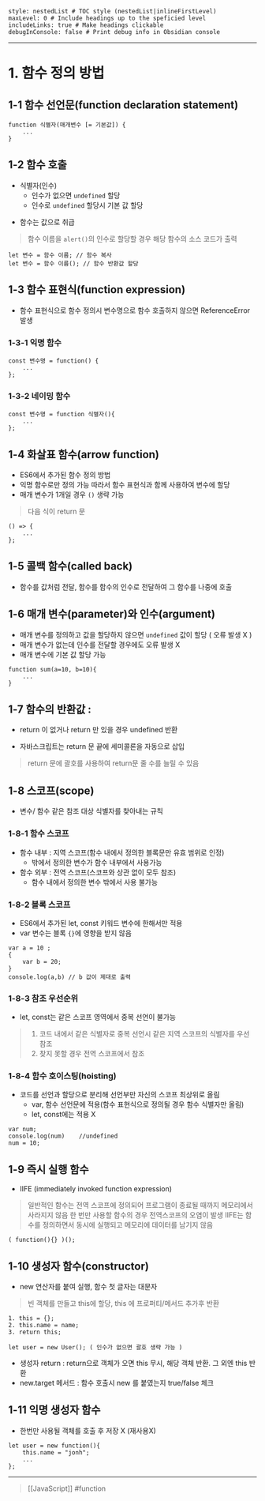 ```table-of-contents
style: nestedList # TOC style (nestedList|inlineFirstLevel)
maxLevel: 0 # Include headings up to the speficied level
includeLinks: true # Make headings clickable
debugInConsole: false # Print debug info in Obsidian console
```
---

# 1. 함수 정의 방법

## 1-1 함수 선언문(function declaration statement)

```
function 식별자(매개변수 [= 기본값]) {
	...
}
```

## 1-2 함수 호출

- 식별자(인수)
	* 인수가 없으면 `undefined` 할당
	* 인수로 `undefined` 할당시 기본 값 할당

* 함수는 값으로 취급
>함수 이름을 `alert()`의 인수로 할당할 경우 해당 함수의 소스 코드가 출력
```
let 변수 = 함수 이름; // 함수 복사
let 변수 = 함수 이름(); // 함수 반환값 할당
```

## 1-3 함수 표현식(function expression)

* 함수 표현식으로 함수 정의시 변수명으로 함수 호출하지 않으면 ReferenceError 발생

### 1-3-1 익명 함수
	
```
const 변수명 = function() {
	...
};
```

### 1-3-2 네이밍 함수

```
const 변수명 = function 식별자(){
	...
};
```


## 1-4 화살표 함수(arrow function) 

* ES6에서 추가된 함수 정의 방법
* 익명 함수로만 정의 가능 따라서 함수 표현식과 함께 사용하여 변수에 할당
* 매개 변수가 1개일 경우 `()` 생략 가능
>다음 식이 return 문
```
() => {
	...
};
```

## 1-5 콜백 함수(called back)

- 함수를 값처럼 전달, 함수를 함수의 인수로 전달하여 그 함수를 나중에 호출

## 1-6 매개 변수(parameter)와 인수(argument)

- 매개 변수를 정의하고 값을 할당하지 않으면 `undefined` 값이 할당 ( 오류 발생 X )
- 매개 변수가 없는데 인수를 전달할 경우에도 오류 발생 X
- 매개 변수에 기본 값 할당 가능
```
function sum(a=10, b=10){
	...
}
```

## 1-7 함수의 반환값 : 

- return 이 없거나 return 만 있을 경우 undefined 반환
* 자바스크립트는 return 문 끝에 세미콜론을 자동으로 삽입
> return 문에 괄호를 사용하여 return문 줄 수를 늘릴 수 있음 

## 1-8 스코프(scope) 

- 변수/ 함수 같은 참조 대상 식별자를 찾아내는 규칙

### 1-8-1 함수 스코프 

-  함수 내부 : 지역 스코프(함수 내에서 정의한 블록문만 유효 범위로 인정)
	- 밖에서 정의한 변수가 함수 내부에서 사용가능
- 함수 외부 : 전역 스코프(스코프와 상관 없이 모두 참조)
	- 함수 내에서 정의한 변수 밖에서 사용 불가능	

### 1-8-2 블록 스코프 

- ES6에서 추가된 let, const 키워드 변수에 한해서만 적용
- var 변수는 블록 `{}`에 영향을 받지 않음

```
var a = 10 ;
{
	var b = 20;
}
console.log(a,b) // b 값이 제대로 출력
```

### 1-8-3 참조 우선순위 

- let, const는 같은 스코프 영역에서 중복 선언이 불가능
> 1. 코드 내에서 같은 식별자로 중복 선언시 같은 지역 스코프의 식별자를 우선 참조
> 2. 찾지 못할 경우 전역 스코프에서 참조

### 1-8-4 함수 호이스팅(hoisting) 

- 코드를 선언과 할당으로 분리해 선언부만 자신의 스코프 최상위로 올림
	* var, 함수 선언문에 적용(함수 표현식으로 정의될 경우 함수 식별자만 올림)
	* let, const에는 적용 X	

```
var num;
console.log(num)	//undefined
num = 10;	
```

## 1-9 즉시 실행 함수

- IIFE (immediately invoked function expression)
> 일반적인 함수는 전역 스코프에 정의되어 프로그램이 종료될 때까지 메모리에서 사라지지 않음
> 한 번만 사용할 함수의 경우 전역스코프의 오염이 발생	
> IIFE는 함수를 정의하면서 동시에 실행되고 메모리에 데이터를 남기지 않음
        
```
( function(){} )();
```

## 1-10 생성자 함수(constructor) 

- new 연산자를 붙여 실행, 함수 첫 글자는 대문자
> 빈 객체를 만들고 this에 할당, this 에 프로퍼티/메서드 추가후 반환
```
1. this = {};	
2. this.name = name;
3. return this;
```

```
let user = new User(); ( 인수가 없으면 괄호 생략 가능 )
```

- 생성자 return : return으로 객체가 오면 this 무시, 해당 객체 반환. 그 외엔 this 반환
- new.target 메서드 : 함수 호출시 new 를 붙였는지 true/false 체크
## 1-11 익명 생성자 함수 

- 한번만 사용될 객체를 호출 후 저장 X (재사용X)
```
let user = new function(){
	this.name = "jonh";
	...
};
```

---
>[[JavaScript]]
#function